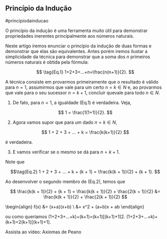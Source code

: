 ## Princípio da Indução
#principiodainducao

O princípio da indução é uma ferramenta muito útil para demonstrar propriedades inerentes 
principalmente aos números naturais.

Neste artigo iremos enunciar o princípio da indução de duas formas e demonstrar que elas são equivalentes. 
Antes porém iremos ilustar a simplicidade da técnica para demonstrar que a soma dos $n$ primeiros 
números naturais é obtida pela fórmula:

$$ \tag{Eq.1}
1+2+3+...+n=\frac{n(n+1)}{2}.
$$

A técnica consiste em provarmos primeiramente que o resultado é válido para $n = 1$, 
assumirmos que vale para um certo $n = k \in N$ e, ao provarmos que vale para o seu sucessor 
$n = k + 1$, concluir quevale para todo $n \in N$.

1. De fato, para $n = 1$, a igualdade (Eq.1) é verdadeira. Veja,

$$
1 = \frac{1(1+1)}{2}.
$$

2. Agora vamos supor que para um dado $n = k \in N$,

$$
1 + 2 + 3 + ... + k = \frac{k(k+1)}{2}
$$

é verdadeira.

3. E vamos verificar se o mesmo se dá para $n = k + 1$.

Note que

$$\tag{Eq.2}
1 + 2 + 3 + ... + k + (k + 1) = \frac{k(k + 1)}{2} + (k + 1).
$$

Ao desenvolver o segundo membro de (Eq.2), temos que

$$
\frac{k(k + 1)}{2} + (k + 1) = \frac{k(k + 1)}{2} + \frac{2(k + 1)}{2}
&= \frac{k(k + 1)}{2} + \frac{2(k + 1)}{2}
$$

\begin{align}
 f(x) &= (x+a)(x+b) \\
      &= x^2 + (a+b)x + ab
\end{align}

ou como queríamos
(1+2+3+...+k)+(k+1)=(k+1)[(k+1)+1]2.
(1+2+3+...+k)+(k+1)=2(k+1)[(k+1)+1]​.

Assista ao vídeo: Axiomas de Peano
